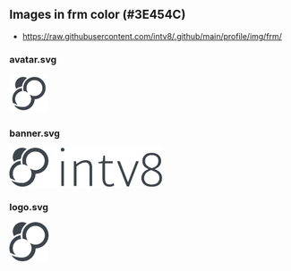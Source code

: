 ## Images in frm color (#3E454C)

* https://raw.githubusercontent.com/intv8/.github/main/profile/img/frm/

### avatar.svg

<img
  alt="intv8 logo in frame color"
  height="70"
  src="avatar.svg"
/>

### banner.svg

<img
  alt="intv8 banner in frame color"
  height="70"
  src="banner.svg"
/>

### logo.svg

<img
  alt="intv8 logo in frame color"
  height="70"
  src="logo.svg"
/>
